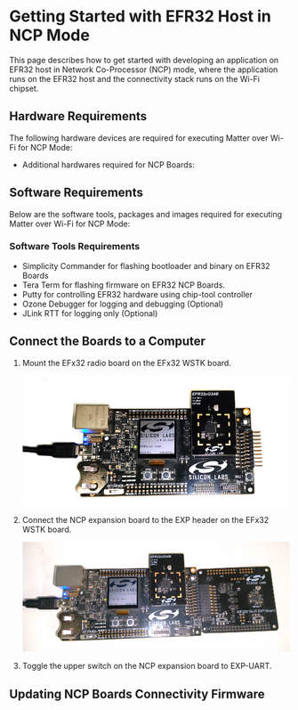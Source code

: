 # Getting Started with EFR32 Host in NCP Mode
This page describes how to get started with developing an application on EFR32 host in Network Co-Processor (NCP) mode, where the application runs on the EFR32 host and the connectivity stack runs on the Wi-Fi chipset.

## Hardware Requirements
The following hardware devices are required for executing Matter over Wi-Fi for NCP Mode:
 - Additional hardwares required for NCP Boards:
## Software Requirements
Below are the software tools, packages and images required for executing Matter over Wi-Fi for NCP Mode:

### Software Tools Requirements
 - Simplicity Commander for flashing bootloader and binary on EFR32 Boards
 - Tera Term for flashing firmware on EFR32 NCP Boards.
 - Putty for controlling EFR32 hardware using chip-tool controller
 - Ozone Debugger for logging and debugging (Optional)
 - JLink RTT for logging only (Optional)

## Connect the Boards to a Computer
1. Mount the EFx32 radio board on the EFx32 WSTK board.
        
   ![Silicon Labs - design](./images/mount-efr32.png)

2. Connect the NCP expansion board to the EXP header on the EFx32 WSTK board.
        
   ![Silicon Labs - design](./images/mount-expansion.png)

3. Toggle the upper switch on the NCP expansion board to EXP-UART.

## Updating NCP Boards Connectivity Firmware